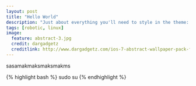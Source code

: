 ```yaml
---
layout: post
title: "Hello World"
description: "Just about everything you'll need to style in the theme: headings, paragraphs, blockquotes, tables, code blocks, and more."
tags: [robotic, linux]
image:
  feature: abstract-3.jpg
  credit: dargadgetz
  creditlink: http://www.dargadgetz.com/ios-7-abstract-wallpaper-pack-for-iphone-5-and-ipod-touch-retina/
---
```

sasamakmaksmaksmakms

{% highlight bash %}
sudo su
{% endhighlight %}
